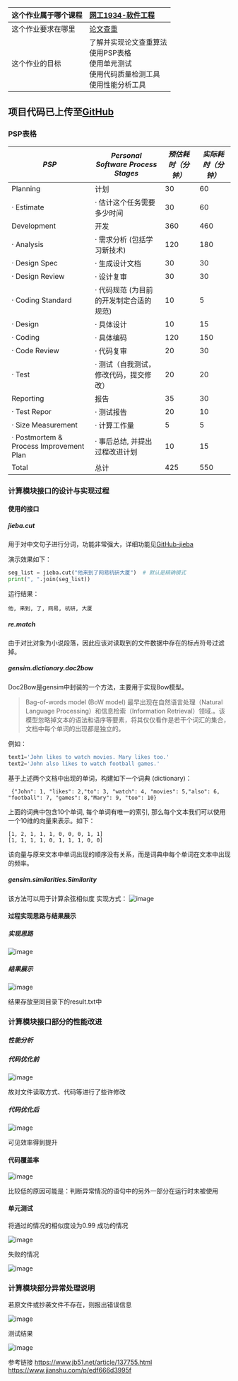 |这个作业属于哪个课程|[网工1934-软件工程](https://edu.cnblogs.com/campus/gdgy/networkengineering1934-Softwareengineering) |
| ---- | :---- |
|这个作业要求在哪里|[论文查重](https://edu.cnblogs.com/campus/gdgy/networkengineering1934-Softwareengineering/homework/12137)|
|这个作业的目标|了解并实现论文查重算法<br>使用PSP表格<br>使用单元测试<br>使用代码质量检测工具<br>使用性能分析工具|

## 项目代码已上传至[GitHub](https://github.com/MInocolour "GitHub")

### PSP表格
| ***PSP***                               | ***Personal Software Process Stages***  | ***预估耗时（分钟）*** | ***实际耗时（分钟）*** |
| --------------------------------------- | --------------------------------------- | ---------------------- | ---------------------- |
| Planning                                | 计划                                    | 30                     | 60                     |
| · Estimate                              | · 估计这个任务需要多少时间              | 30                     | 60                     |
| Development                             | 开发                                    | 360                    | 460                    |
| · Analysis                              | · 需求分析 (包括学习新技术)             | 120                    | 180                    |
| · Design Spec                           | · 生成设计文档                          | 30                     | 30                     |
| · Design Review                         | · 设计复审                              | 30                     | 30                     |
| · Coding Standard                       | · 代码规范 (为目前的开发制定合适的规范) | 10                     | 5                      |
| · Design                                | · 具体设计                              | 10                     | 15                     |
| · Coding                                | · 具体编码                              | 120                    | 150                    |
| · Code Review                           | · 代码复审                              | 20                     | 30                     |
| · Test                                  | · 测试（自我测试，修改代码，提交修改）  | 20                     | 20                     |
| Reporting                               | 报告                                    | 35                     | 30                     |
| · Test Repor                            | · 测试报告                              | 20                     | 10                     |
| · Size Measurement                      | · 计算工作量                            | 5                      | 5                      |
| · Postmortem & Process Improvement Plan | · 事后总结, 并提出过程改进计划          | 10                     | 15                     |
| Total                                   | 总计                                    | 425                   | 550                   |

### 计算模块接口的设计与实现过程
#### 使用的接口
##### jieba.cut

用于对中文句子进行分词，功能非常强大，详细功能见[GitHub-jieba](https://github.com/fxsjy/jieba)

演示效果如下：

```python
seg_list = jieba.cut("他来到了网易杭研大厦")  # 默认是精确模式
print(", ".join(seg_list))
```

运行结果：

```
他, 来到, 了, 网易, 杭研, 大厦
```
##### re.match

由于对比对象为小说段落，因此应该对读取到的文件数据中存在的标点符号过滤掉。

##### gensim.dictionary.doc2bow

Doc2Bow是gensim中封装的一个方法，主要用于实现Bow模型。

> Bag-of-words model (BoW model) 最早出现在自然语言处理（Natural Language Processing）和信息检索（Information Retrieval）领域.。该模型忽略掉文本的语法和语序等要素，将其仅仅看作是若干个词汇的集合，文档中每个单词的出现都是独立的。

例如：

```python
text1='John likes to watch movies. Mary likes too.'
text2='John also likes to watch football games.'
```

基于上述两个文档中出现的单词，构建如下一个词典 (dictionary)：

```
 {"John": 1, "likes": 2,"to": 3, "watch": 4, "movies": 5,"also": 6, "football": 7, "games": 8,"Mary": 9, "too": 10}
```

上面的词典中包含10个单词, 每个单词有唯一的索引, 那么每个文本我们可以使用一个10维的向量来表示。如下：

```
[1, 2, 1, 1, 1, 0, 0, 0, 1, 1]
[1, 1, 1, 1, 0, 1, 1, 1, 0, 0]
```

该向量与原来文本中单词出现的顺序没有关系，而是词典中每个单词在文本中出现的频率。

##### gensim.similarities.Similarity
该方法可以用于计算余弦相似度
实现方式：
![image](https://img2020.cnblogs.com/blog/2531794/202109/2531794-20210919140920210-1385000122.png)

#### 过程实现思路与结果展示
##### 实现思路
![image](https://img2020.cnblogs.com/blog/2531794/202109/2531794-20210919143750073-1703817421.png)


##### 结果展示
![image](https://img2020.cnblogs.com/blog/2531794/202109/2531794-20210919142321908-402362729.png)

结果存放至同目录下的result.txt中

### 计算模块接口部分的性能改进
##### 性能分析
##### 代码优化前
![image](https://img2020.cnblogs.com/blog/2531794/202109/2531794-20210919144436793-777088472.png)

故对文件读取方式、代码等进行了些许修改
##### 代码优化后
![image](https://img2020.cnblogs.com/blog/2531794/202109/2531794-20210919144039725-934187080.png)

可见效率得到提升
#### 代码覆盖率
![image](https://img2020.cnblogs.com/blog/2531794/202109/2531794-20210919150841482-948164043.png)

比较低的原因可能是：判断异常情况的语句中的另外一部分在运行时未被使用

#### 单元测试
将通过的情况的相似度设为0.99
成功的情况

![image](https://img2020.cnblogs.com/blog/2531794/202109/2531794-20210919151429515-1160425795.png)

失败的情况

![image](https://img2020.cnblogs.com/blog/2531794/202109/2531794-20210919151624216-1651915695.png)

### 计算模块部分异常处理说明
若原文件或抄袭文件不存在，则报出错误信息

![image](https://img2020.cnblogs.com/blog/2531794/202109/2531794-20210919145101871-771855401.png)

测试结果

![image](https://img2020.cnblogs.com/blog/2531794/202109/2531794-20210919152456812-830078704.png)

参考链接
https://www.jb51.net/article/137755.html
https://www.jianshu.com/p/edf666d3995f

